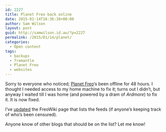 ```yaml
---
id: 2227
title: Planet Freo back online
date: 2015-01-14T16:36:39+00:00
author: Sam Wilson
layout: post
guid: http://samwilson.id.au/?p=2227
permalink: /2015/01/14/planet/
categories:
  - Open content
tags:
  - backups
  - fremantle
  - Planet Freo
  - websites
---
```

Sorry to everyone who noticed; [Planet Freo](http://freo.org.au/planet/)‘s been offline for 48 hours. I thought I needed access to my home machine to fix it; turns out I didn’t, but anyway I waited till I was home (and powered by a dram of _Ardmore_) to fix it. It is now fixed.

I’ve [updated](http://freo.org.au/wiki/index.php?title=Planet_Freo&diff=1281&oldid=1220) the FreoWiki page that lists the feeds (if anyone’s keeping track of who’s been censured).

Anyone know of other blogs that should be on the list? Let me know!